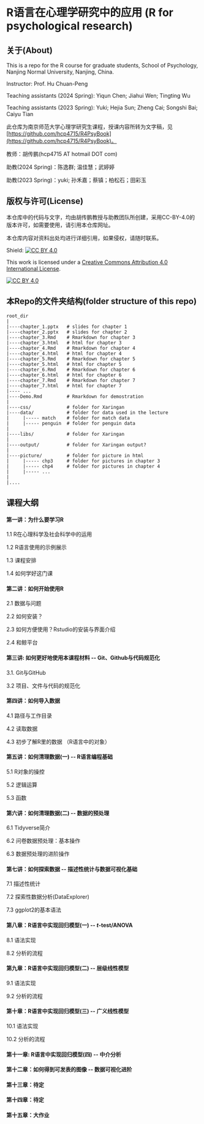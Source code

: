 # R语言在心理学研究中的应用 (R for psychological research)

## 关于(About)

This is a repo for the R course for graduate students, School of Psychology, Nanjing Normal University, Nanjing, China.

Instructor: Prof. Hu Chuan-Peng

Teaching assistants (2024 Spring): Yiqun Chen; Jiahui Wen; Tingting Wu

Teaching assistants (2023 Spring): Yuki; Hejia Sun; Zheng Cai; Songshi Bai; Caiyu Tian

此仓库为南京师范大学心理学研究生课程，授课内容所转为文字稿，见[https://github.com/hcp4715/R4PsyBook](https://github.com/hcp4715/R4PsyBook)。

教师：胡传鹏(hcp4715 AT hotmail DOT com)

助教(2024 Spring)：陈逸群; 温佳慧；武婷婷

助教(2023 Spring)：yuki; 孙禾嘉；蔡镇；柏松石；田彩玉


## 版权与许可(License)

本仓库中的代码与文字，均由胡传鹏教授与助教团队所创建，采用CC-BY-4.0的版本许可，如需要使用，请引用本仓库网址。

本仓库内容对资料出处均进行详细引用，如果侵权，请随时联系。

Shield: [![CC BY 4.0](https://img.shields.io/badge/License-CC%20BY%204.0-lightgrey.svg)](http://creativecommons.org/licenses/by/4.0/)

This work is licensed under a [Creative Commons Attribution 4.0 International License](http://creativecommons.org/licenses/by/4.0/).

[![CC BY 4.0](https://i.creativecommons.org/l/by/4.0/88x31.png)](http://creativecommons.org/licenses/by/4.0/)

## 本Repo的文件夹结构(folder structure of this repo)

```         
root_dir
|
|----chapter_1.pptx   # slides for chapter 1
|----chapter_2.pptx   # slides for chapter 2
|----chapter_3.Rmd    # Rmarkdown for chapter 3
|----chapter_3.html   # html for chapter 3
|----chapter_4.Rmd    # Rmarkdown for chapter 4
|----chapter_4.html   # html for chapter 4
|----chapter_5.Rmd    # Rmarkdown for chapter 5
|----chapter_5.html   # html for chapter 5
|----chapter_6.Rmd    # Rmarkdown for chapter 6
|----chapter_6.html   # html for chapter 6
|----chapter_7.Rmd    # Rmarkdown for chapter 7
|----chapter_7.html   # html for chapter 7
|---- ...
|----Demo.Rmd         # Rmarkdown for demostration
|
|----css/             # folder for Xaringan
|----data/            # folder for data used in the lecture
|     |----- match    # folder for match data
|     |----- penguin  # folder for penguin data
| 
|----libs/            # folder for Xaringan
|
|----output/          # folder for Xaringan output?
|
|----picture/         # folder for picture in html
|     |----- chp3     # folder for pictures in chapter 3
|     |----- chp4     # folder for pictures in chapter 4
|     |----- ...
|
|....
```

## 课程大纲

#### 第一讲：为什么要学习R

1.1 R在心理科学及社会科学中的运用

1.2 R语言使用的示例展示

1.3 课程安排

1.4 如何学好这门课

#### 第二讲：如何开始使用R

2.1 数据与问题

2.2 如何安装？

2.3 如何方便使用？Rstudio的安装与界面介绍

2.4 和鲸平台

#### 第三讲: 如何更好地使用本课程材料 -- Git、Github与代码规范化

3.1. Git与GitHub

3.2 项目、文件与代码的规范化

#### 第四讲：如何导入数据

4.1 路径与工作目录

4.2 读取数据

4.3 初步了解R里的数据 （R语言中的对象）

#### 第五讲：如何清理数据(一) -- R语言编程基础

5.1 R对象的操控

5.2 逻辑运算

5.3 函数

#### 第六讲：如何清理数据(二) -- 数据的预处理

6.1 Tidyverse简介

6.2 问卷数据预处理：基本操作

6.3 数据预处理的进阶操作

#### 第七讲：如何探索数据 -- 描述性统计与数据可视化基础

7.1 描述性统计

7.2 探索性数据分析(DataExplorer)

7.3 ggplot2的基本语法

#### 第八章：R语言中实现回归模型(一)  -- *t*-test/ANOVA

8.1 语法实现

8.2 分析的流程

#### 第九章：R语言中实现回归模型(二)  -- 层级线性模型

9.1 语法实现

9.2 分析的流程

#### 第十章：R语言中实现回归模型(三) -- 广义线性模型

10.1 语法实现

10.2 分析的流程

#### 第十一章: R语言中实现回归模型(四) -- 中介分析

#### 第十二章：如何得到可发表的图像 -- 数据可视化进阶

#### 第十三章：待定

#### 第十四章：待定

#### 第十五章：大作业